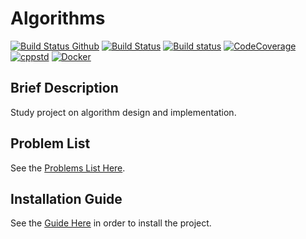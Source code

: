 # Algorithms

[![Build Status Github](https://github.com/BiagioFesta/algorithms/workflows/BiagioFesta/Algorithms/badge.svg)](https://github.com/BiagioFesta/algorithms/actions?query=workflow%3ABiagioFesta%2FAlgorithms)
[![Build Status](https://travis-ci.org/BiagioFesta/algorithms.svg?branch=master)](https://travis-ci.org/BiagioFesta/algorithms)
[![Build status](https://ci.appveyor.com/api/projects/status/ellixn00j10oo05i/branch/master?svg=true)](https://ci.appveyor.com/project/BiagioFesta/algorithms/branch/master)
[![CodeCoverage](https://codecov.io/gh/BiagioFesta/algorithms/branch/master/graphs/badge.svg)](https://codecov.io/gh/BiagioFesta/algorithms/branch/master)
[![cppstd](https://img.shields.io/badge/C++-17-blue.svg)](https://en.wikipedia.org/wiki/C%2B%2B17)
[![Docker](https://img.shields.io/badge/Docker-yes-blue.svg?logo=docker)](https://hub.docker.com/r/biagiofesta/algorithms)

## Brief Description
Study project on algorithm design and implementation.

## Problem List
See the [Problems List Here](https://github.com/BiagioFesta/algorithms/wiki/Problems-List).

## Installation Guide
See the [Guide Here](https://github.com/BiagioFesta/algorithms/wiki/Installation-Guide) in order to install the project.
